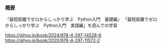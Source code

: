 ### 概要
「最短距離でゼロからしっかり学ぶ　Python入門　基礎編」
「最短距離でゼロからしっかり学ぶ　Python入門　実践編」を読んでの学習

https://gihyo.jp/book/2024/978-4-297-14528-6
https://gihyo.jp/book/2020/978-4-297-11572-2